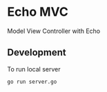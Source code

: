 # Echo MVC

Model View Controller with Echo

## Development

To run local server

```
go run server.go
```

